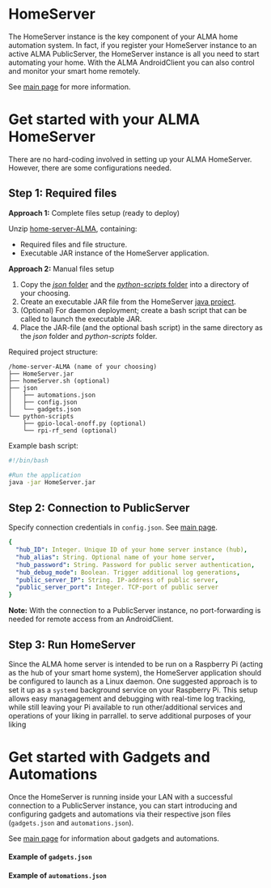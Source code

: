 
# HomeServer
The HomeServer instance is the key component of your ALMA home automation system. In fact, if you register your HomeServer instance to an active ALMA PublicServer, the HomeServer instance is all you need to start automating your home. With the ALMA AndroidClient you can also control and monitor your smart home remotely.

See [main page](link) for more information.

# Get started with your ALMA HomeServer

There are no hard-coding involved in setting up your ALMA HomeServer. However, there are some configurations needed.

## Step 1: Required files

**Approach 1:** Complete files setup (ready to deploy)

Unzip [home-server-ALMA](link), containing:
* Required files and file structure.
* Executable JAR instance of the HomeServer application.

**Approach 2:** Manual files setup

1. Copy the [*json* folder](link) and the [*python-scripts* folder](link) into a directory of your choosing.
2. Create an executable JAR file from the HomeServer [java project](link).
3. (Optional) For daemon deployment; create a bash script that can be called to launch the executable JAR.
4. Place the JAR-file (and the optional bash script) in the same directory as the *json* folder and *python-scripts* folder. 

Required project structure:
```
/home-server-ALMA (name of your choosing)
├── HomeServer.jar
├── homeServer.sh (optional)
├── json
│   ├── automations.json
│   ├── config.json
│   └── gadgets.json
└── python-scripts
    ├── gpio-local-onoff.py (optional)
    └── rpi-rf_send (optional)
```

Example bash script:
```bash
#!/bin/bash

#Run the application
java -jar HomeServer.jar
```

## Step 2: Connection to PublicServer

Specify connection credentials in `config.json`. See [main page](link).
```yaml
{
  "hub_ID": Integer. Unique ID of your home server instance (hub),
  "hub_alias": String. Optional name of your home server,
  "hub_password": String. Password for public server authentication,
  "hub_debug_mode": Boolean. Trigger additional log generations,
  "public_server_IP": String. IP-address of public server,
  "public_server_port": Integer. TCP-port of public server
}
```
**Note:** With the connection to a PublicServer instance, no port-forwarding is needed for remote access from an AndroidClient.

## Step 3:  Run HomeServer
Since the ALMA home server is intended to be run on a Raspberry Pi (acting as the hub of your smart home system), the HomeServer application should be configured to launch as a Linux daemon. One suggested approach is to set it up as a `systemd` background service on your Raspberry Pi. This setup allows easy managagement and debugging with real-time log tracking, while still leaving your Pi available to run other/additional services and operations of your liking in parrallel.  to serve additional purposes of your liking

# Get started with Gadgets and Automations
Once the HomeServer is running inside your LAN with a successful connection to a PublicServer instance, you can start introducing and configuring gadgets and automations via their respective json files (`gadgets.json` and `automations.json`).

See [main page](link) for information about gadgets and automations.

#### Example of `gadgets.json`

#### Example of `automations.json`

